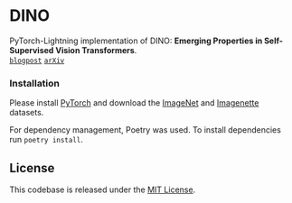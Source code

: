 # DINO

PyTorch-Lightning implementation of DINO: **Emerging Properties in Self-Supervised Vision Transformers**.  
[`blogpost`](https://ai.facebook.com/blog/dino-paws-computer-vision-with-self-supervised-transformers-and-10x-more-efficient-training) [`arXiv`](https://arxiv.org/abs/2104.14294)


### Installation
Please install [PyTorch](https://pytorch.org/) and download the [ImageNet](https://imagenet.stanford.edu/) and [Imagenette](https://github.com/fastai/imagenette) datasets.

For dependency management, Poetry was used. To install dependencies run `poetry install`.

## License
This codebase is released under the [MIT License](LICENSE).

